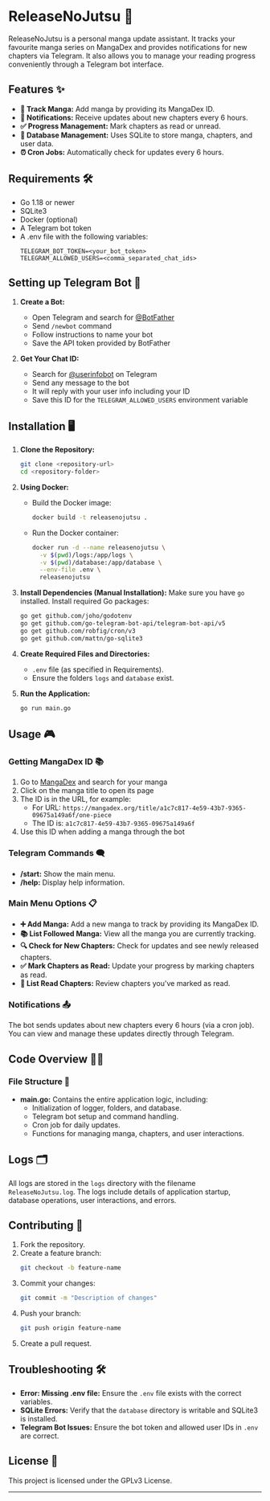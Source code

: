 # ReleaseNoJutsu 🥷

ReleaseNoJutsu is a personal manga update assistant. It tracks your favourite manga series on MangaDex and provides notifications for new chapters via Telegram. It also allows you to manage your reading progress conveniently through a Telegram bot interface.

## Features ✨

- **📖 Track Manga:** Add manga by providing its MangaDex ID.
- **🔔 Notifications:** Receive updates about new chapters every 6 hours.
- **✅ Progress Management:** Mark chapters as read or unread.
- **💾 Database Management:** Uses SQLite to store manga, chapters, and user data.
- **⏰ Cron Jobs:** Automatically check for updates every 6 hours.

## Requirements 🛠️

- Go 1.18 or newer
- SQLite3
- Docker (optional)
- A Telegram bot token
- A .env file with the following variables:
  ```env
  TELEGRAM_BOT_TOKEN=<your_bot_token>
  TELEGRAM_ALLOWED_USERS=<comma_separated_chat_ids>
  ```

## Setting up Telegram Bot 🤖

1. **Create a Bot:**
   - Open Telegram and search for [@BotFather](https://t.me/botfather)
   - Send `/newbot` command
   - Follow instructions to name your bot
   - Save the API token provided by BotFather

2. **Get Your Chat ID:**
   - Search for [@userinfobot](https://t.me/userinfobot) on Telegram
   - Send any message to the bot
   - It will reply with your user info including your ID
   - Save this ID for the `TELEGRAM_ALLOWED_USERS` environment variable

## Installation 🖥️

1. **Clone the Repository:**

   ```bash
   git clone <repository-url>
   cd <repository-folder>
   ```

2. **Using Docker:**

   - Build the Docker image:
     ```bash
     docker build -t releasenojutsu .
     ```
   - Run the Docker container:
     ```bash
     docker run -d --name releasenojutsu \
       -v $(pwd)/logs:/app/logs \
       -v $(pwd)/database:/app/database \
       --env-file .env \
       releasenojutsu
     ```

3. **Install Dependencies (Manual Installation):**
   Make sure you have `go` installed. Install required Go packages:

   ```bash
   go get github.com/joho/godotenv
   go get github.com/go-telegram-bot-api/telegram-bot-api/v5
   go get github.com/robfig/cron/v3
   go get github.com/mattn/go-sqlite3
   ```

4. **Create Required Files and Directories:**

   - `.env` file (as specified in Requirements).
   - Ensure the folders `logs` and `database` exist.

5. **Run the Application:**

   ```bash
   go run main.go
   ```

## Usage 🎮

### Getting MangaDex ID 📚

1. Go to [MangaDex](https://mangadex.org) and search for your manga
2. Click on the manga title to open its page
3. The ID is in the URL, for example:
   - For URL: `https://mangadex.org/title/a1c7c817-4e59-43b7-9365-09675a149a6f/one-piece`
   - The ID is: `a1c7c817-4e59-43b7-9365-09675a149a6f`
4. Use this ID when adding a manga through the bot

### Telegram Commands 🗨️

- **/start:** Show the main menu.
- **/help:** Display help information.

### Main Menu Options 📋

- **➕ Add Manga:** Add a new manga to track by providing its MangaDex ID.
- **📚 List Followed Manga:** View all the manga you are currently tracking.
- **🔍 Check for New Chapters:** Check for updates and see newly released chapters.
- **✅ Mark Chapters as Read:** Update your progress by marking chapters as read.
- **📖 List Read Chapters:** Review chapters you've marked as read.

### Notifications 📤

The bot sends updates about new chapters every 6 hours (via a cron job). You can view and manage these updates directly through Telegram.

## Code Overview 🧑‍💻

### File Structure 📂

- **main.go:** Contains the entire application logic, including:
  - Initialization of logger, folders, and database.
  - Telegram bot setup and command handling.
  - Cron job for daily updates.
  - Functions for managing manga, chapters, and user interactions.

## Logs 🗂️

All logs are stored in the `logs` directory with the filename `ReleaseNoJutsu.log`. The logs include details of application startup, database operations, user interactions, and errors.

## Contributing 🤝

1. Fork the repository.
2. Create a feature branch:
   ```bash
   git checkout -b feature-name
   ```
3. Commit your changes:
   ```bash
   git commit -m "Description of changes"
   ```
4. Push your branch:
   ```bash
   git push origin feature-name
   ```
5. Create a pull request.

## Troubleshooting 🛠️

- **Error: Missing .env file:** Ensure the `.env` file exists with the correct variables.
- **SQLite Errors:** Verify that the `database` directory is writable and SQLite3 is installed.
- **Telegram Bot Issues:** Ensure the bot token and allowed user IDs in `.env` are correct.

## License 📜

This project is licensed under the GPLv3 License.

---